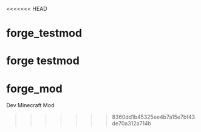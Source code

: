 <<<<<<< HEAD
# forge_testmod
forge testmod
=======
# forge_mod
Dev Minecraft Mod
>>>>>>> 8360dd1b45325ee4b7a15e7bf43de70a312a714b
